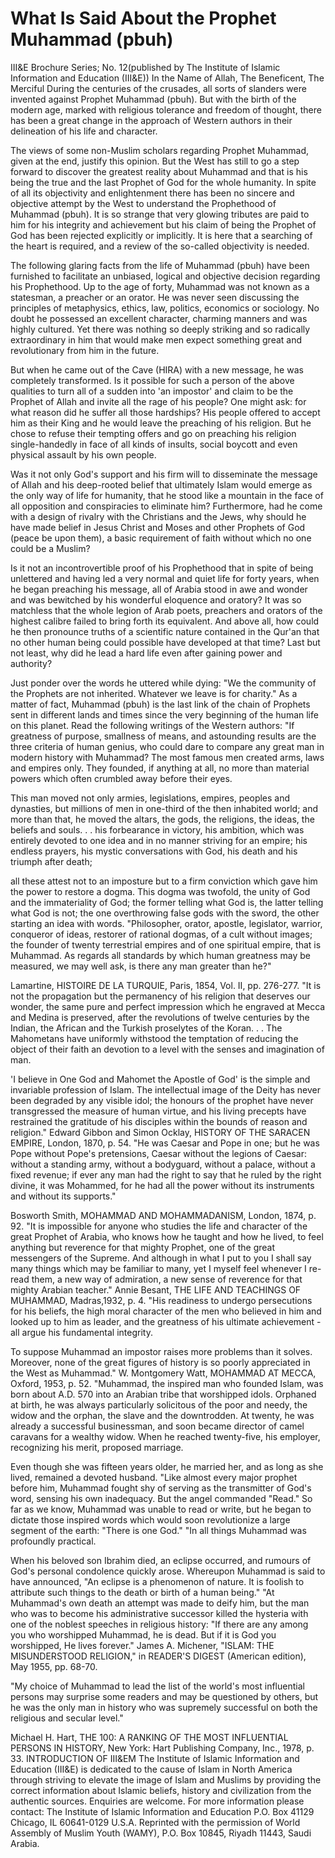 What Is Said About the Prophet Muhammad (pbuh)
==============================================

III&E Brochure Series; No. 12(published by The Institute of Islamic
Information and Education (III&E)) In the Name of Allah, The Beneficent,
The Merciful During the centuries of the crusades, all sorts of slanders
were invented against Prophet Muhammad (pbuh). But with the birth of the
modern age, marked with religious tolerance and freedom of thought,
there has been a great change in the approach of Western authors in
their delineation of his life and character.

The views of some non-Muslim scholars regarding Prophet Muhammad, given
at the end, justify this opinion. But the West has still to go a step
forward to discover the greatest reality about Muhammad and that is his
being the true and the last Prophet of God for the whole humanity. In
spite of all its objectivity and enlightenment there has been no sincere
and objective attempt by the West to understand the Prophethood of
Muhammad (pbuh). It is so strange that very glowing tributes are paid to
him for his integrity and achievement but his claim of being the Prophet
of God has been rejected explicitly or implicitly. It is here that a
searching of the heart is required, and a review of the so-called
objectivity is needed.

The following glaring facts from the life of Muhammad (pbuh) have been
furnished to facilitate an unbiased, logical and objective decision
regarding his Prophethood. Up to the age of forty, Muhammad was not
known as a statesman, a preacher or an orator. He was never seen
discussing the principles of metaphysics, ethics, law, politics,
economics or sociology. No doubt he possessed an excellent character,
charming manners and was highly cultured. Yet there was nothing so
deeply striking and so radically extraordinary in him that would make
men expect something great and revolutionary from him in the future.

But when he came out of the Cave (HIRA) with a new message, he was
completely transformed. Is it possible for such a person of the above
qualities to turn all of a sudden into 'an impostor' and claim to be the
Prophet of Allah and invite all the rage of his people? One might ask:
for what reason did he suffer all those hardships? His people offered to
accept him as their King and he would leave the preaching of his
religion. But he chose to refuse their tempting offers and go on
preaching his religion single-handedly in face of all kinds of insults,
social boycott and even physical assault by his own people.

Was it not only God's support and his firm will to disseminate the
message of Allah and his deep-rooted belief that ultimately Islam would
emerge as the only way of life for humanity, that he stood like a
mountain in the face of all opposition and conspiracies to eliminate
him? Furthermore, had he come with a design of rivalry with the
Christians and the Jews, why should he have made belief in Jesus Christ
and Moses and other Prophets of God (peace be upon them), a basic
requirement of faith without which no one could be a Muslim?

Is it not an incontrovertible proof of his Prophethood that in spite of
being unlettered and having led a very normal and quiet life for forty
years, when he began preaching his message, all of Arabia stood in awe
and wonder and was bewitched by his wonderful eloquence and oratory? It
was so matchless that the whole legion of Arab poets, preachers and
orators of the highest calibre failed to bring forth its equivalent. And
above all, how could he then pronounce truths of a scientific nature
contained in the Qur'an that no other human being could possible have
developed at that time? Last but not least, why did he lead a hard life
even after gaining power and authority?

Just ponder over the words he uttered while dying: "We the community of
the Prophets are not inherited. Whatever we leave is for charity." As a
matter of fact, Muhammad (pbuh) is the last link of the chain of
Prophets sent in different lands and times since the very beginning of
the human life on this planet. Read the following writings of the
Western authors: "If greatness of purpose, smallness of means, and
astounding results are the three criteria of human genius, who could
dare to compare any great man in modern history with Muhammad? The most
famous men created arms, laws and empires only. They founded, if
anything at all, no more than material powers which often crumbled away
before their eyes.

This man moved not only armies, legislations, empires, peoples and
dynasties, but millions of men in one-third of the then inhabited world;
and more than that, he moved the altars, the gods, the religions, the
ideas, the beliefs and souls. . . his forbearance in victory, his
ambition, which was entirely devoted to one idea and in no manner
striving for an empire; his endless prayers, his mystic conversations
with God, his death and his triumph after death;

all these attest not to an imposture but to a firm conviction which
gave him the power to restore a dogma. This dogma was twofold, the unity
of God and the immateriality of God; the former telling what God is, the
latter telling what God is not; the one overthrowing false gods with the
sword, the other starting an idea with words. "Philosopher, orator,
apostle, legislator, warrior, conqueror of ideas, restorer of rational
dogmas, of a cult without images; the founder of twenty terrestrial
empires and of one spiritual empire, that is Muhammad. As regards all
standards by which human greatness may be measured, we may well ask, is
there any man greater than he?"

Lamartine, HISTOIRE DE LA TURQUIE, Paris, 1854, Vol. II, pp. 276-277.
"It is not the propagation but the permanency of his religion that
deserves our wonder, the same pure and perfect impression which he
engraved at Mecca and Medina is preserved, after the revolutions of
twelve centuries by the Indian, the African and the Turkish proselytes
of the Koran. . . The Mahometans have uniformly withstood the temptation
of reducing the object of their faith an devotion to a level with the
senses and imagination of man.

'I believe in One God and Mahomet the Apostle of God' is the simple and
invariable profession of Islam. The intellectual image of the Deity has
never been degraded by any visible idol; the honours of the prophet have
never transgressed the measure of human virtue, and his living precepts
have restrained the gratitude of his disciples within the bounds of
reason and religion." Edward Gibbon and Simon Ocklay, HISTORY OF THE
SARACEN EMPIRE, London, 1870, p. 54. "He was Caesar and Pope in one; but
he was Pope without Pope's pretensions, Caesar without the legions of
Caesar: without a standing army, without a bodyguard, without a palace,
without a fixed revenue; if ever any man had the right to say that he
ruled by the right divine, it was Mohammed, for he had all the power
without its instruments and without its supports."

Bosworth Smith, MOHAMMAD AND MOHAMMADANISM, London, 1874, p. 92. "It is
impossible for anyone who studies the life and character of the great
Prophet of Arabia, who knows how he taught and how he lived, to feel
anything but reverence for that mighty Prophet, one of the great
messengers of the Supreme. And although in what I put to you I shall say
many things which may be familiar to many, yet I myself feel whenever I
re-read them, a new way of admiration, a new sense of reverence for that
mighty Arabian teacher." Annie Besant, THE LIFE AND TEACHINGS OF
MUHAMMAD, Madras,1932, p. 4. "His readiness to undergo persecutions for
his beliefs, the high moral character of the men who believed in him and
looked up to him as leader, and the greatness of his ultimate
achievement - all argue his fundamental integrity.

To suppose Muhammad an impostor raises more problems than it solves.
Moreover, none of the great figures of history is so poorly appreciated
in the West as Muhammad." W. Montgomery Watt, MOHAMMAD AT MECCA, Oxford,
1953, p. 52. "Muhammad, the inspired man who founded Islam, was born
about A.D. 570 into an Arabian tribe that worshipped idols. Orphaned at
birth, he was always particularly solicitous of the poor and needy, the
widow and the orphan, the slave and the downtrodden. At twenty, he was
already a successful businessman, and soon became director of camel
caravans for a wealthy widow. When he reached twenty-five, his employer,
recognizing his merit, proposed marriage.

Even though she was fifteen years older, he married her, and as long as
she lived, remained a devoted husband. "Like almost every major prophet
before him, Muhammad fought shy of serving as the transmitter of God's
word, sensing his own inadequacy. But the angel commanded "Read." So far
as we know, Muhammad was unable to read or write, but he began to
dictate those inspired words which would soon revolutionize a large
segment of the earth: "There is one God." "In all things Muhammad was
profoundly practical.

When his beloved son Ibrahim died, an eclipse occurred, and rumours of
God's personal condolence quickly arose. Whereupon Muhammad is said to
have announced, "An eclipse is a phenomenon of nature. It is foolish to
attribute such things to the death or birth of a human being." "At
Muhammad's own death an attempt was made to deify him, but the man who
was to become his administrative successor killed the hysteria with one
of the noblest speeches in religious history: "If there are any among
you who worshipped Muhammad, he is dead. But if it is God you
worshipped, He lives forever." James A. Michener, "ISLAM: THE
MISUNDERSTOOD RELIGION," in READER'S DIGEST (American edition), May
1955, pp. 68-70.

"My choice of Muhammad to lead the list of the world's most influential
persons may surprise some readers and may be questioned by others, but
he was the only man in history who was supremely successful on both the
religious and secular level."

Michael H. Hart, THE 100: A RANKING OF THE MOST INFLUENTIAL PERSONS IN
HISTORY, New York: Hart Publishing Company, Inc., 1978, p. 33.
INTRODUCTION OF III&EM The Institute of Islamic Information and
Education (III&E) is dedicated to the cause of Islam in North America
through striving to elevate the image of Islam and Muslims by providing
the correct information about Islamic beliefs, history and civilization
from the authentic sources. Enquiries are welcome. For more information
please contact: The Institute of Islamic Information and Education P.O.
Box 41129 Chicago, IL 60641-0129 U.S.A. Reprinted with the permission of
World Assembly of Muslim Youth (WAMY), P.O. Box 10845, Riyadh 11443,
Saudi Arabia.


